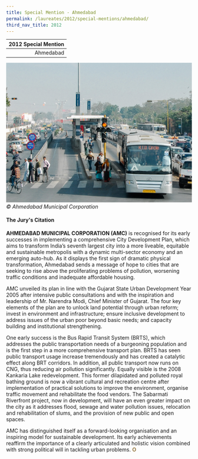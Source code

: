 ```yaml
---
title: Special Mention - Ahmedabad
permalink: /laureates/2012/special-mentions/ahmedabad/
third_nav_title: 2012
---
```


| 2012 Special Mention | 
|---:|
| Ahmedabad | 

![Ahmedabad](/images/special-mentions/ahmedabad.jpg)
_© Ahmedabad Municipal Corporation_

#### **The Jury's Citation**

**AHMEDABAD MUNICIPAL CORPORATION (AMC)** is recognised for its early successes in implementing a comprehensive City Development Plan, which aims to transform India’s seventh largest city into a more liveable, equitable and sustainable metropolis with a dynamic multi-sector economy and an emerging auto-hub. As it displays the first sign of dramatic physical transformation, Ahmedabad sends a message of hope to cities that are seeking to rise above the proliferating problems of pollution, worsening traffic conditions and inadequate affordable housing.

AMC unveiled its plan in line with the Gujarat State Urban Development Year 2005 after intensive public consultations and with the inspiration and leadership of Mr. Narendra Modi, Chief Minister of Gujarat. The four key elements of the plan are to unlock land potential through urban reform; invest in environment and infrastructure; ensure inclusive development to address issues of the urban poor beyond basic needs; and capacity building and institutional strengthening.

One early success is the Bus Rapid Transit System (BRTS), which addresses the public transportation needs of a burgeoning population and is the first step in a more comprehensive transport plan. BRTS has seen public transport usage increase tremendously and has created a catalytic effect along BRT corridors. In addition, all public transport now runs on CNG, thus reducing air pollution significantly. Equally visible is the 2008 Kankaria Lake redevelopment. This former dilapidated and polluted royal bathing ground is now a vibrant cultural and recreation centre after implementation of practical solutions to improve the environment, organise traffic movement and rehabilitate the food vendors. The Sabarmati Riverfront project, now in development, will have an even greater impact on the city as it addresses flood, sewage and water pollution issues, relocation and rehabilitation of slums, and the provision of new public and open spaces.

AMC has distinguished itself as a forward-looking organisation and an inspiring model for sustainable development. Its early achievements reaffirm the importance of a clearly articulated and holistic vision combined with strong political will in tackling urban problems. **<font color="#967942">O</font>**

